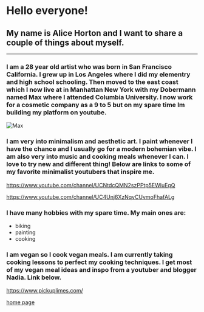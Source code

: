 # Hello everyone!
## My name is Alice Horton and I want to share a couple of things about myself.
 ---
### I am a 28 year old artist who was born in San Francisco California. I grew up in Los Angeles where I did my elementry and high school schooling. Then moved to the east coast which I now live at in  Manhattan New York with my Dobermann named Max where I attended Columbia University. I now work for a cosmetic company as a 9 to 5 but on my spare time Im building my platform on youtube.
   
   ![](https://pbs.twimg.com/profile_images/1872488399/Doberman__400x400.jpg "Max") 
   
### I am very into minimalism and aesthetic art. I paint whenever I have the chance and I usually go for a modern bohemian vibe. I am also very into music and cooking meals whenever I can. I love to try new and different thing!  Below are links to some of my favorite minimalist youtubers that inspire me.
   <https://www.youtube.com/channel/UCNtdcQMN2szPPtp5EWluEqQ>
   
   <https://www.youtube.com/channel/UC4Unj6XzNqvCUvmoFhafALg>
   
### I have many hobbies with my spare time. My main ones are:
   + biking
   + painting 
   + cooking 
   
### I am vegan so I cook vegan meals. I am currently taking cooking lessons to perfect my cooking techniques. I get most of my vegan meal ideas and inspo from a youtuber and blogger Nadia. Link below.
  
   <https://www.pickuplimes.com/>

[home page](index.md) 

